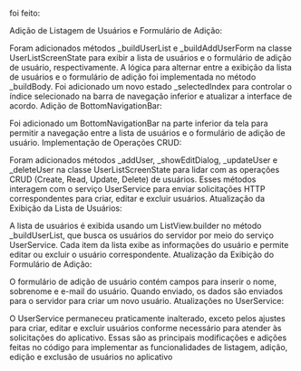 foi feito:

Adição de Listagem de Usuários e Formulário de Adição:

Foram adicionados métodos _buildUserList e _buildAddUserForm na classe UserListScreenState para exibir a lista de usuários e o formulário de adição de usuário, respectivamente.
A lógica para alternar entre a exibição da lista de usuários e o formulário de adição foi implementada no método _buildBody.
Foi adicionado um novo estado _selectedIndex para controlar o índice selecionado na barra de navegação inferior e atualizar a interface de acordo.
Adição de BottomNavigationBar:

Foi adicionado um BottomNavigationBar na parte inferior da tela para permitir a navegação entre a lista de usuários e o formulário de adição de usuário.
Implementação de Operações CRUD:

Foram adicionados métodos _addUser, _showEditDialog, _updateUser e _deleteUser na classe UserListScreenState para lidar com as operações CRUD (Create, Read, Update, Delete) de usuários.
Esses métodos interagem com o serviço UserService para enviar solicitações HTTP correspondentes para criar, editar e excluir usuários.
Atualização da Exibição da Lista de Usuários:

A lista de usuários é exibida usando um ListView.builder no método _buildUserList, que busca os usuários do servidor por meio do serviço UserService.
Cada item da lista exibe as informações do usuário e permite editar ou excluir o usuário correspondente.
Atualização da Exibição do Formulário de Adição:

O formulário de adição de usuário contém campos para inserir o nome, sobrenome e e-mail do usuário. Quando enviado, os dados são enviados para o servidor para criar um novo usuário.
Atualizações no UserService:

O UserService permaneceu praticamente inalterado, exceto pelos ajustes para criar, editar e excluir usuários conforme necessário para atender às solicitações do aplicativo.
Essas são as principais modificações e adições feitas no código para implementar as funcionalidades de listagem, adição, edição e exclusão de usuários no aplicativo
